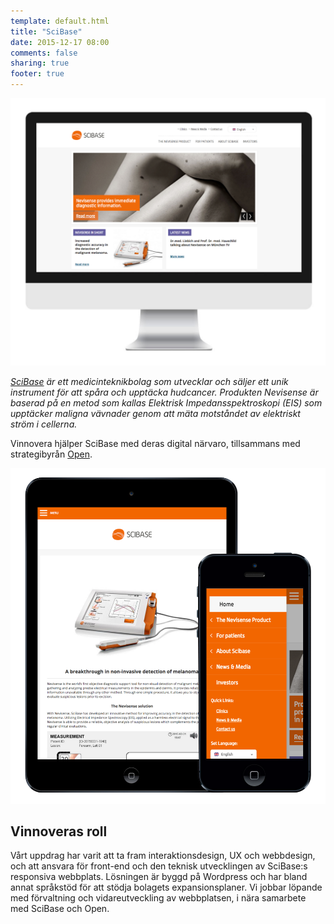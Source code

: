 ```yaml
---
template: default.html
title: "SciBase"
date: 2015-12-17 08:00
comments: false
sharing: true
footer: true
---
```


![Skärmdump](/images/content/projects/scibase/imac.png)

*[SciBase][0] är ett medicinteknikbolag som utvecklar och säljer ett unik instrument för att spåra och upptäcka hudcancer. Produkten Nevisense är baserad på en metod som kallas Elektrisk Impedansspektroskopi (EIS) som upptäcker maligna vävnader genom att mäta motståndet av elektriskt ström i cellerna.*

Vinnovera hjälper SciBase med deras digital närvaro, tillsammans med strategibyrån [Open][1].

![Skärmdump](/images/content/projects/scibase/devices.png)

## Vinnoveras roll

Vårt uppdrag har varit att ta fram interaktionsdesign, UX och webbdesign, och att ansvara för front-end och den teknisk utvecklingen av SciBase:s responsiva webbplats. Lösningen är byggd på Wordpress och har bland annat språkstöd för att stödja bolagets expansionsplaner. Vi jobbar löpande med förvaltning och vidareutveckling av webbplatsen, i nära samarbete med SciBase och Open.


[0]: http://scibase.se/en
[1]: http://open.se/